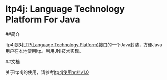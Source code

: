 # ltp4j: Language Technology Platform For Java

##简介

ltp4j是对[LTP(Language Technology Platform)](https://github.com/ruoshui1126/ltp)接口的一个Java封装，方便Java用户在本地使用ltp。利用JNI技术实现。

##文档

关于ltp4j的使用，请参考[ltp4j使用文档v1.0](https://github.com/ruoshui1126/ltp4j/blob/master/doc/ltp4j-document-1.0.md)

